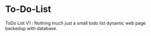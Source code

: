 # To-Do-List
ToDo List V1 :
Nothing much just a small todo list dynamic web page backedup with database.

